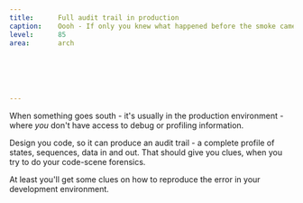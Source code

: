 ```yaml
---
title:      Full audit trail in production
caption:    Oooh - If only you knew what happened before the smoke came
level:      85
area:       arch






---
```


When something goes south - it's usually in the production environment - where _you_ don't have access to debug or profiling information.

Design you code, so it can produce an audit trail - a complete profile of states, sequences, data in and out. That should give you clues, when you try to do your code-scene forensics.

At least you'll get some clues on how to reproduce the error in your development environment.

